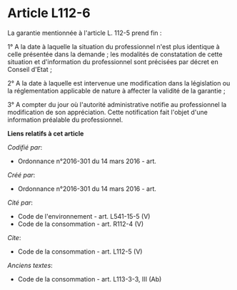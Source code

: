# Article L112-6

La garantie mentionnée à l'article L. 112-5 prend fin : 

1° A la date à laquelle la situation du professionnel n'est plus identique à celle présentée dans la demande ; les modalités
de constatation de cette situation et d'information du professionnel sont précisées par décret en Conseil d'Etat ; 

2° A la date à laquelle est intervenue une modification dans la législation ou la réglementation applicable de nature à
affecter la validité de la garantie ; 

3° A compter du jour où l'autorité administrative notifie au professionnel la modification de son appréciation. Cette
notification fait l'objet d'une information préalable du professionnel.

**Liens relatifs à cet article**

_Codifié par_:

  - Ordonnance n°2016-301 du 14 mars 2016 - art.

_Créé par_:

  - Ordonnance n°2016-301 du 14 mars 2016 - art.

_Cité par_:

  - Code de l'environnement - art. L541-15-5 (V)
  - Code de la consommation - art. R112-4 (V)

_Cite_:

  - Code de la consommation - art. L112-5 (V)

_Anciens textes_:

  - Code de la consommation - art. L113-3-3, III (Ab)
